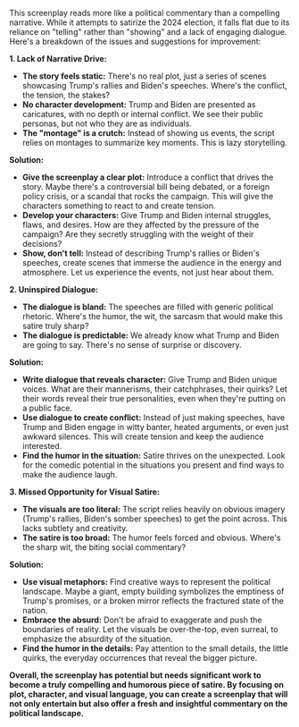 This screenplay reads more like a political commentary than a compelling narrative. While it attempts to satirize the 2024 election, it falls flat due to its reliance on "telling" rather than "showing" and a lack of engaging dialogue. Here's a breakdown of the issues and suggestions for improvement:

**1. Lack of Narrative Drive:**

* **The story feels static:** There's no real plot, just a series of scenes showcasing Trump's rallies and Biden's speeches. Where's the conflict, the tension, the stakes?
* **No character development:** Trump and Biden are presented as caricatures, with no depth or internal conflict. We see their public personas, but not who they are as individuals.
* **The "montage" is a crutch:** Instead of showing us events, the script relies on montages to summarize key moments. This is lazy storytelling. 

**Solution:**

* **Give the screenplay a clear plot:**  Introduce a conflict that drives the story.  Maybe there's a controversial bill being debated, or a foreign policy crisis, or a scandal that rocks the campaign. This will give the characters something to react to and create tension.
* **Develop your characters:** Give Trump and Biden internal struggles, flaws, and desires. How are they affected by the pressure of the campaign? Are they secretly struggling with the weight of their decisions?
* **Show, don't tell:**  Instead of describing Trump's rallies or Biden's speeches, create scenes that immerse the audience in the energy and atmosphere. Let us experience the events, not just hear about them.

**2. Uninspired Dialogue:**

* **The dialogue is bland:** The speeches are filled with generic political rhetoric.  Where's the humor, the wit, the sarcasm that would make this satire truly sharp?
* **The dialogue is predictable:** We already know what Trump and Biden are going to say. There's no sense of surprise or discovery.

**Solution:**

* **Write dialogue that reveals character:** Give Trump and Biden unique voices. What are their mannerisms, their catchphrases, their quirks? Let their words reveal their true personalities, even when they're putting on a public face.
* **Use dialogue to create conflict:** Instead of just making speeches, have Trump and Biden engage in witty banter, heated arguments, or even just awkward silences. This will create tension and keep the audience interested.
* **Find the humor in the situation:** Satire thrives on the unexpected. Look for the comedic potential in the situations you present and find ways to make the audience laugh.

**3. Missed Opportunity for Visual Satire:**

* **The visuals are too literal:** The script relies heavily on obvious imagery (Trump's rallies, Biden's somber speeches) to get the point across.  This lacks subtlety and creativity.
* **The satire is too broad:**  The humor feels forced and obvious.  Where's the sharp wit, the biting social commentary?

**Solution:**

* **Use visual metaphors:**  Find creative ways to represent the political landscape.  Maybe a giant, empty building symbolizes the emptiness of Trump's promises, or a broken mirror reflects the fractured state of the nation.
* **Embrace the absurd:**  Don't be afraid to exaggerate and push the boundaries of reality.  Let the visuals be over-the-top, even surreal, to emphasize the absurdity of the situation.
* **Find the humor in the details:**  Pay attention to the small details, the little quirks, the everyday occurrences that reveal the bigger picture. 

**Overall, the screenplay has potential but needs significant work to become a truly compelling and humorous piece of satire. By focusing on plot, character, and visual language, you can create a screenplay that will not only entertain but also offer a fresh and insightful commentary on the political landscape.** 
